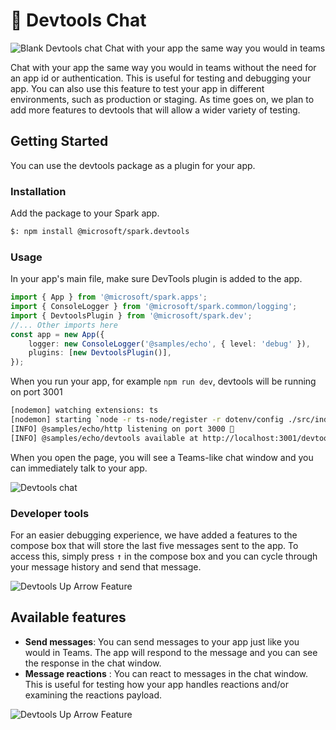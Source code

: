 # 💬 Devtools Chat

![Blank Devtools chat](https://github.com/microsoft/spark.js/blob/main/assets/screenshots/devtools_blank_chat.png?raw=true)
Chat with your app the same way you would in teams

Chat with your app the same way you would in teams without the need for an app id or authentication. This is useful for testing and debugging your app. You can also use this feature to test your app in different environments, such as production or staging. As time goes on, we plan to add more features to devtools that will allow a wider variety of testing.

## Getting Started

You can use the devtools package as a plugin for your app.

### Installation

Add the package to your Spark app.

```bash
$: npm install @microsoft/spark.devtools
```

### Usage

In your app's main file, make sure DevTools plugin is added to the app.

```typescript
import { App } from '@microsoft/spark.apps';
import { ConsoleLogger } from '@microsoft/spark.common/logging';
import { DevtoolsPlugin } from '@microsoft/spark.dev';
//... Other imports here
const app = new App({
    logger: new ConsoleLogger('@samples/echo', { level: 'debug' }),
    plugins: [new DevtoolsPlugin()],
});
```

When you run your app, for example `npm run dev`, devtools will be running on port 3001

```bash
[nodemon] watching extensions: ts
[nodemon] starting `node -r ts-node/register -r dotenv/config ./src/index.ts`
[INFO] @samples/echo/http listening on port 3000 🚀
[INFO] @samples/echo/devtools available at http://localhost:3001/devtools
```

When you open the page, you will see a Teams-like chat window and you can immediately talk to your app.

![Devtools chat](https://github.com/microsoft/spark.js/blob/main/assets/screenshots/devtools_with_chat.png?raw=true)

### Developer tools

For an easier debugging experience, we have added a features to the compose box that will store the last five messages sent to the app. To access this, simply press <kbd>↑</kbd> in the compose box and you can cycle through your message history and send that message.

![Devtools Up Arrow Feature](https://github.com/microsoft/spark.js/blob/main/assets/screenshots/devtools_uparrow_feature.gif?raw=true)

## Available features

- **Send messages**: You can send messages to your app just like you would in Teams. The app will respond to the message and you can see the response in the chat window.
- **Message reactions** : You can react to messages in the chat window. This is useful for testing how your app handles reactions and/or examining the reactions payload.

![Devtools Up Arrow Feature](https://github.com/microsoft/spark.js/blob/main/assets/screenshots/devtools_message_reaction.gif?raw=true)
